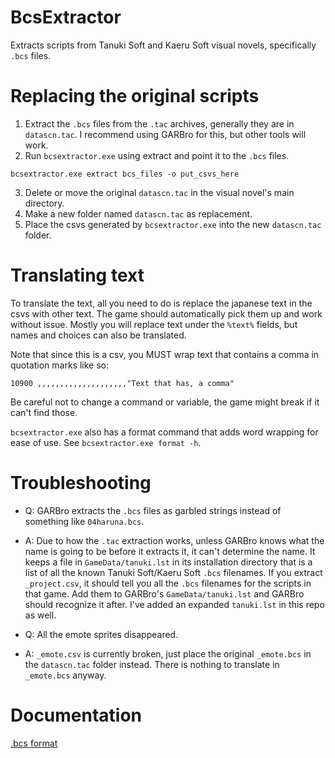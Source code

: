 # BcsExtractor

Extracts scripts from Tanuki Soft and Kaeru Soft visual novels, specifically `.bcs` files.

# Replacing the original scripts

1. Extract the `.bcs` files from the `.tac` archives, generally they are in `datascn.tac`. I recommend using GARBro for this, but other tools will work.
2. Run `bcsextractor.exe` using extract and point it to the `.bcs` files.

```
bcsextractor.exe extract bcs_files -o put_csvs_here
```

3. Delete or move the original `datascn.tac` in the visual novel's main directory.
4. Make a new folder named `datascn.tac` as replacement.
5. Place the csvs generated by `bcsextractor.exe` into the new `datascn.tac` folder.

# Translating text

To translate the text, all you need to do is replace the japanese text in the csvs with other text. The game should automatically pick them up and work without issue. Mostly you will replace text under the `%text%` fields, but names and choices can also be translated. 

Note that since this is a csv, you MUST wrap text that contains a comma in quotation marks like so:
```
10900 ,,,,,,,,,,,,,,,,,,,,"Text that has, a comma"
```

Be careful not to change a command or variable, the game might break if it can't find those. 

`bcsextractor.exe` also has a format command that adds word wrapping for ease of use. See `bcsextractor.exe format -h`.

# Troubleshooting

- Q: GARBro extracts the `.bcs` files as garbled strings instead of something like `04haruna.bcs`.
- A: Due to how the `.tac` extraction works, unless GARBro knows what the name is going to be before it extracts it, it can't determine the name. It keeps a file in `GameData/tanuki.lst` in its installation directory that is a list of all the known Tanuki Soft/Kaeru Soft `.bcs` filenames. If you extract `_project.csv`, it should tell you all the `.bcs` filenames for the scripts in that game. Add them to GARBro's `GameData/tanuki.lst` and GARBro should recognize it after. I've added an expanded `tanuki.lst` in this repo as well.

- Q: All the emote sprites disappeared.
- A: `_emote.csv` is currently broken, just place the original `_emote.bcs` in the `datascn.tac` folder instead. There is nothing to translate in `_emote.bcs` anyway.

# Documentation

[.bcs format](FileFormat.md)
